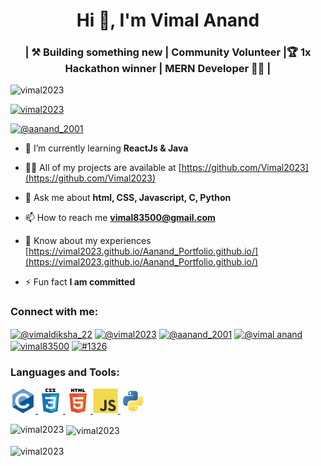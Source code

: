 <h1 align="center">Hi 👋, I'm Vimal Anand</h1>
<h3 align="center">| ⚒️ Building something new | Community Volunteer |🏆 1x Hackathon winner | MERN Developer 👨‍💻 |</h3>

<p align="left"> <img src="https://komarev.com/ghpvc/?username=vimal2023&label=Profile%20views&color=0e75b6&style=flat" alt="vimal2023" /> </p>

<p align="left"> <a href="https://github.com/ryo-ma/github-profile-trophy"><img src="https://github-profile-trophy.vercel.app/?username=vimal2023" alt="vimal2023" /></a> </p>

<p align="left"> <a href="https://twitter.com/@aanand_2001" target="blank"><img src="https://img.shields.io/twitter/follow/@aanand_2001?logo=twitter&style=for-the-badge" alt="@aanand_2001" /></a> </p>

- 🌱 I’m currently learning **ReactJs & Java**

- 👨‍💻 All of my projects are available at [https://github.com/Vimal2023](https://github.com/Vimal2023)

- 💬 Ask me about **html, CSS, Javascript, C, Python**

- 📫 How to reach me **vimal83500@gmail.com**

- 📄 Know about my experiences [https://vimal2023.github.io/Aanand_Portfolio.github.io/](https://vimal2023.github.io/Aanand_Portfolio.github.io/)

- ⚡ Fun fact **I am committed**

<h3 align="left">Connect with me:</h3>
<p align="left">
<a href="https://codepen.io/@vimaldiksha_22" target="blank"><img align="center" src="https://raw.githubusercontent.com/rahuldkjain/github-profile-readme-generator/master/src/images/icons/Social/codepen.svg" alt="@vimaldiksha_22" height="30" width="40" /></a>
<a href="https://dev.to/@vimal2023" target="blank"><img align="center" src="https://cdn.jsdelivr.net/npm/simple-icons@3.0.1/icons/dev-dot-to.svg" alt="@vimal2023" height="30" width="40" /></a>
<a href="https://twitter.com/@aanand_2001" target="blank"><img align="center" src="https://raw.githubusercontent.com/rahuldkjain/github-profile-readme-generator/master/src/images/icons/Social/twitter.svg" alt="@aanand_2001" height="30" width="40" /></a>
<a href="https://www.hackerearth.com/@vimal anand" target="blank"><img align="center" src="https://raw.githubusercontent.com/rahuldkjain/github-profile-readme-generator/master/src/images/icons/Social/hackerearth.svg" alt="@vimal anand" height="30" width="40" /></a>
<a href="https://auth.geeksforgeeks.org/user/vimal83500" target="blank"><img align="center" src="https://raw.githubusercontent.com/rahuldkjain/github-profile-readme-generator/master/src/images/icons/Social/geeks-for-geeks.svg" alt="vimal83500" height="30" width="40" /></a>
<a href="https://discord.gg/#1326" target="blank"><img align="center" src="https://raw.githubusercontent.com/rahuldkjain/github-profile-readme-generator/master/src/images/icons/Social/discord.svg" alt="#1326" height="30" width="40" /></a>
</p>

<h3 align="left">Languages and Tools:</h3>
<p align="left"> <a href="https://www.cprogramming.com/" target="_blank"> <img src="https://raw.githubusercontent.com/devicons/devicon/master/icons/c/c-original.svg" alt="c" width="40" height="40"/> </a> <a href="https://www.w3schools.com/css/" target="_blank"> <img src="https://raw.githubusercontent.com/devicons/devicon/master/icons/css3/css3-original-wordmark.svg" alt="css3" width="40" height="40"/> </a> <a href="https://www.w3.org/html/" target="_blank"> <img src="https://raw.githubusercontent.com/devicons/devicon/master/icons/html5/html5-original-wordmark.svg" alt="html5" width="40" height="40"/> </a> <a href="https://developer.mozilla.org/en-US/docs/Web/JavaScript" target="_blank"> <img src="https://raw.githubusercontent.com/devicons/devicon/master/icons/javascript/javascript-original.svg" alt="javascript" width="40" height="40"/> </a> <a href="https://www.python.org" target="_blank"> <img src="https://raw.githubusercontent.com/devicons/devicon/master/icons/python/python-original.svg" alt="python" width="40" height="40"/> </a> </p>

<p><img align="left" src="https://github-readme-stats.vercel.app/api/top-langs?username=vimal2023&show_icons=true&locale=en&layout=compact" alt="vimal2023" /></p>

<p>&nbsp;<img align="center" src="https://github-readme-stats.vercel.app/api?username=vimal2023&show_icons=true&locale=en" alt="vimal2023" /></p>

<p><img align="center" src="https://github-readme-streak-stats.herokuapp.com/?user=vimal2023&" alt="vimal2023" /></p>


